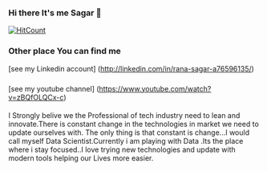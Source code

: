 ### Hi there It's me Sagar 👋

[![HitCount](http://hits.dwyl.com/sagar-demo/sagar-demo.svg)](http://hits.dwyl.com/sagar-demo/sagar-demo)
<!--
**sagar-demo/sagar-demo** is a ✨ _special_ ✨ repository because its `README.md` (this file) appears on your GitHub profile.

Here are some ideas to get you started:

- 🔭 I’m currently working on various project on Data science
- 🌱 I’m currently learning Data science
- 👯 I'm Always looking for challenging work oppurtunities ahead..
- 🤔 I’m looking for help with ...
- 💬 Ask me about ...
- 📫 How to reach me: ...
- 😄 Pronouns: ...
- ⚡ Fun fact: ...
-->

### Other place You can find me 

[see my Linkedin account] (http://linkedin.com/in/rana-sagar-a76596135/)

###
[see my youtube channel] (https://www.youtube.com/watch?v=zBQfOLQCx-c)





#### 
I Strongly belive we the Professional of tech industry need to lean and innovate.There is constant change in the technologies in market we need to update ourselves with.
The only thing is that constant is change...I would call myself Data Scientist.Currently i am playing with Data .Its the place where i stay focused..I love trying new technologies and update with modern tools helping our Lives more easier.
